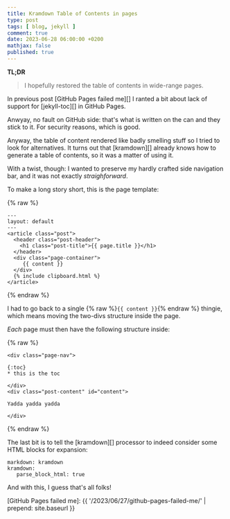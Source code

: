 ```yaml
---
title: Kramdown Table of Contents in pages
type: post
tags: [ blog, jekyll ]
comment: true
date: 2023-06-28 06:00:00 +0200
mathjax: false
published: true
---
```


**TL;DR**

> I hopefully restored the table of contents in wide-range pages.

In previous post [GitHub Pages failed me][] I ranted a bit about lack of
support for [jekyll-toc][] in GitHub Pages.

Anwyay, no fault on GitHub side: that's what is written on the can and they
stick to it. For security reasons, which is good.

Anyway, the table of content rendered like badly smelling stuff so I tried
to look for alternatives. It turns out that [kramdown][] already knows how
to generate a table of contents, so it was a matter of using it.

With a twist, though: I wanted to preserve my hardly crafted side navigation
bar, and it was not exactly *straighforward*.

To make a long story short, this is the page template:

{% raw %}
```
---
layout: default
---
<article class="post">
  <header class="post-header">
    <h1 class="post-title">{{ page.title }}</h1>
  </header>
  <div class="page-container">
     {{ content }}
  </div>
  {% include clipboard.html %}
</article>
```
{% endraw %}

I had to go back to a single {% raw %}`{{ content }}`{% endraw %} thingie,
which means moving the two-divs structure inside the page.

*Each* page must then have the following structure inside:

{% raw %}
```
<div class="page-nav">

{:toc}
* this is the toc

</div>
<div class="post-content" id="content">

Yadda yadda yadda

</div>
```
{% endraw %}

The last bit is to tell the [kramdown][] processor to indeed consider some
HTML blocks for expansion:

```
markdown: kramdown
kramdown:
   parse_block_html: true
```

And with this, I guess that's all folks!


[GitHub Pages failed me]: {{ '/2023/06/27/github-pages-failed-me/' | prepend: site.baseurl }}
